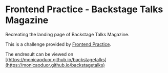 # Frontend Practice - Backstage Talks Magazine

Recreating the landing page of Backstage Talks Magazine.

This is a challenge provided by [Frontend Practice](https://www.frontendpractice.com/project/backstage-talks).

The endresult can be viewed on [(https://monicaoduor.github.io/backstagetalks](https://monicaoduor.github.io/backstagetalks)
